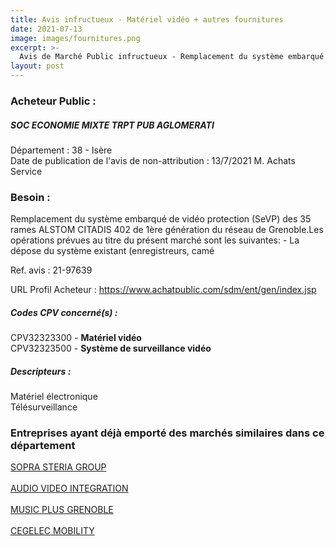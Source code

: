 ```yaml
---
title: Avis infructueux - Matériel vidéo + autres fournitures
date: 2021-07-13
image: images/fournitures.png
excerpt: >-
  Avis de Marché Public infructueux - Remplacement du système embarqué de vidéo protection (SeVP) des 35 rames ALSTOM CITADIS 402 de 1ère génération du réseau de Grenoble.Les opérations prévues au titre du présent marché sont les sui..
layout: post
---
```


### Acheteur Public :
##### SOC ECONOMIE MIXTE TRPT PUB AGLOMERATI
Département : 38 - Isère<br/>
Date de publication de l'avis de non-attribution : 13/7/2021
M. Achats Service






### Besoin :

Remplacement du système embarqué de vidéo protection (SeVP) des 35 rames ALSTOM CITADIS 402 de 1ère génération du réseau de Grenoble.Les opérations prévues au titre du présent marché sont les suivantes: - La dépose du système existant (enregistreurs, camé

Ref. avis : 21-97639

URL Profil Acheteur : https://www.achatpublic.com/sdm/ent/gen/index.jsp

##### Codes CPV concerné(s) :
CPV32323300 - **Matériel vidéo** <br/>
CPV32323500 - **Système de surveillance vidéo** <br/>

##### Descripteurs :
Matériel électronique <br/>
Télésurveillance <br/>

### Entreprises ayant déjà emporté des marchés similaires dans ce département
<a href="/entreprise-547/siren-326820065">SOPRA STERIA GROUP</a><br/><br/>
<a href="/entreprise-559/siren-423920677">AUDIO VIDEO INTEGRATION</a><br/><br/>
<a href="/entreprise-562/siren-448959999">MUSIC PLUS GRENOBLE</a><br/><br/>
<a href="/entreprise-572/siren-537908311">CEGELEC MOBILITY</a><br/><br/>
